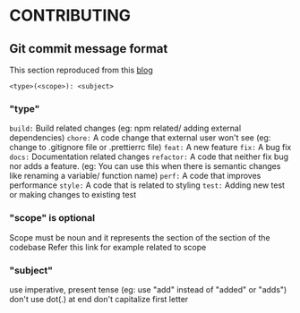 # CONTRIBUTING


## Git commit message format

This section reproduced from this [blog](https://dev.to/i5han3/git-commit-message-convention-that-you-can-follow-1709)

```
<type>(<scope>): <subject>
```

### "type"

`build:` Build related changes (eg: npm related/ adding external dependencies)
`chore:` A code change that external user won't see (eg: change to .gitignore file or .prettierrc file)
`feat:` A new feature
`fix:` A bug fix
`docs:` Documentation related changes
`refactor:` A code that neither fix bug nor adds a feature. (eg: You can use this when there is semantic changes like renaming a variable/ function name)
`perf:` A code that improves performance
`style:` A code that is related to styling
`test:` Adding new test or making changes to existing test

### "scope" is optional

Scope must be noun and it represents the section of the section of the codebase
Refer this link for example related to scope

### "subject"
use imperative, present tense (eg: use "add" instead of "added" or "adds")
don't use dot(.) at end
don't capitalize first letter
